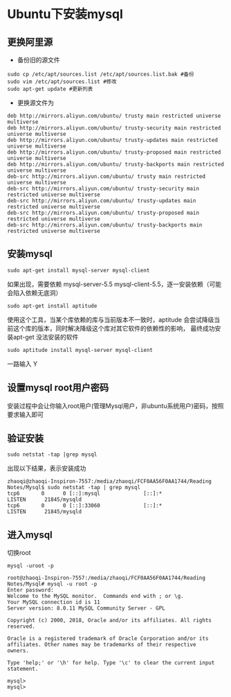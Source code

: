 # Ubuntu下安装mysql

## 更换阿里源
- 备份旧的源文件
```
sudo cp /etc/apt/sources.list /etc/apt/sources.list.bak #备份
sudo vim /etc/apt/sources.list #修改
sudo apt-get update #更新列表
```
- 更换源文件为
```
deb http://mirrors.aliyun.com/ubuntu/ trusty main restricted universe multiverse
deb http://mirrors.aliyun.com/ubuntu/ trusty-security main restricted universe multiverse
deb http://mirrors.aliyun.com/ubuntu/ trusty-updates main restricted universe multiverse
deb http://mirrors.aliyun.com/ubuntu/ trusty-proposed main restricted universe multiverse
deb http://mirrors.aliyun.com/ubuntu/ trusty-backports main restricted universe multiverse
deb-src http://mirrors.aliyun.com/ubuntu/ trusty main restricted universe multiverse
deb-src http://mirrors.aliyun.com/ubuntu/ trusty-security main restricted universe multiverse
deb-src http://mirrors.aliyun.com/ubuntu/ trusty-updates main restricted universe multiverse
deb-src http://mirrors.aliyun.com/ubuntu/ trusty-proposed main restricted universe multiverse
deb-src http://mirrors.aliyun.com/ubuntu/ trusty-backports main restricted universe multiverse
```
## 安装mysql
```
sudo apt-get install mysql-server mysql-client
```
如果出现，需要依赖 mysql-server-5.5 mysql-client-5.5，逐一安装依赖（可能会陷入依赖无底洞）

```
sudo apt-get install aptitude
```
使用这个工具，当某个库依赖的库与当前版本不一致时，aptitude 会尝试降级当前这个库的版本，同时解决降级这个库对其它软件的依赖性的影响， 最终成功安装apt-get 没法安装的软件

```
sudo aptitude install mysql-server mysql-client
```
一路输入 Y
## 设置mysql root用户密码
安装过程中会让你输入root用户(管理Mysql用户，非ubuntu系统用户)密码，按照要求输入即可

## 验证安装
```
sudo netstat -tap |grep mysql
```
出现以下结果，表示安装成功
```
zhaoqi@zhaoqi-Inspiron-7557:/media/zhaoqi/FCF0AA56F0AA1744/Reading Notes/Mysql$ sudo netstat -tap | grep mysql
tcp6       0      0 [::]:mysql              [::]:*                  LISTEN      21845/mysqld        
tcp6       0      0 [::]:33060              [::]:*                  LISTEN      21845/mysqld        
```
## 进入mysql
切换root    
```
mysql -uroot -p
```
```
root@zhaoqi-Inspiron-7557:/media/zhaoqi/FCF0AA56F0AA1744/Reading Notes/Mysql# mysql -u root -p
Enter password: 
Welcome to the MySQL monitor.  Commands end with ; or \g.
Your MySQL connection id is 11
Server version: 8.0.11 MySQL Community Server - GPL

Copyright (c) 2000, 2018, Oracle and/or its affiliates. All rights reserved.

Oracle is a registered trademark of Oracle Corporation and/or its
affiliates. Other names may be trademarks of their respective
owners.

Type 'help;' or '\h' for help. Type '\c' to clear the current input statement.

mysql> 
mysql> 
```
